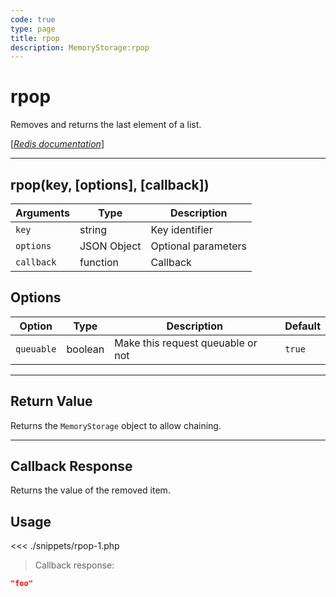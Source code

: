 ```yaml
---
code: true
type: page
title: rpop
description: MemoryStorage:rpop
---
```


# rpop

Removes and returns the last element of a list.

[[_Redis documentation_]](https://redis.io/commands/rpop)

---

## rpop(key, [options], [callback])

| Arguments  | Type        | Description         |
| ---------- | ----------- | ------------------- |
| `key`      | string      | Key identifier      |
| `options`  | JSON Object | Optional parameters |
| `callback` | function    | Callback            |

## Options

| Option     | Type    | Description                       | Default |
| ---------- | ------- | --------------------------------- | ------- |
| `queuable` | boolean | Make this request queuable or not | `true`  |

---

## Return Value

Returns the `MemoryStorage` object to allow chaining.

---

## Callback Response

Returns the value of the removed item.

## Usage

<<< ./snippets/rpop-1.php

> Callback response:

```json
"foo"
```
